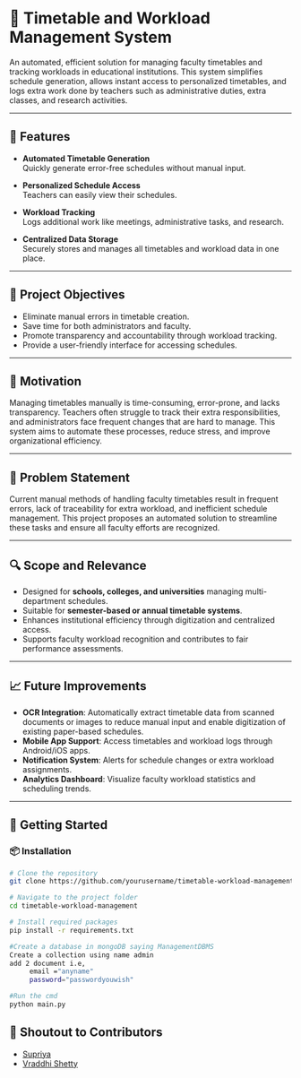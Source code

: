 # 📅 Timetable and Workload Management System

An automated, efficient solution for managing faculty timetables and tracking workloads in educational institutions. This system simplifies schedule generation, allows instant access to personalized timetables, and logs extra work done by teachers such as administrative duties, extra classes, and research activities.

---

## 🚀 Features

- **Automated Timetable Generation**  
  Quickly generate error-free schedules without manual input.

- **Personalized Schedule Access**  
  Teachers can easily view their schedules.

- **Workload Tracking**  
  Logs additional work like meetings, administrative tasks, and research.

- **Centralized Data Storage**  
  Securely stores and manages all timetables and workload data in one place.

---

## 🎯 Project Objectives

- Eliminate manual errors in timetable creation.
- Save time for both administrators and faculty.
- Promote transparency and accountability through workload tracking.
- Provide a user-friendly interface for accessing schedules.

---

## 🧠 Motivation

Managing timetables manually is time-consuming, error-prone, and lacks transparency. Teachers often struggle to track their extra responsibilities, and administrators face frequent changes that are hard to manage. This system aims to automate these processes, reduce stress, and improve organizational efficiency.

---

## 📌 Problem Statement

Current manual methods of handling faculty timetables result in frequent errors, lack of traceability for extra workload, and inefficient schedule management. This project proposes an automated solution to streamline these tasks and ensure all faculty efforts are recognized.

---

## 🔍 Scope and Relevance

- Designed for **schools, colleges, and universities** managing multi-department schedules.
- Suitable for **semester-based or annual timetable systems**.
- Enhances institutional efficiency through digitization and centralized access.
- Supports faculty workload recognition and contributes to fair performance assessments.

---

## 📈 Future Improvements

- **OCR Integration**: Automatically extract timetable data from scanned documents or images to reduce manual input and enable digitization of existing paper-based schedules.
- **Mobile App Support**: Access timetables and workload logs through Android/iOS apps.
- **Notification System**: Alerts for schedule changes or extra workload assignments.
- **Analytics Dashboard**: Visualize faculty workload statistics and scheduling trends.

---

## 🏁 Getting Started

### 📦 Installation

```bash
# Clone the repository
git clone https://github.com/yourusername/timetable-workload-management.git

# Navigate to the project folder
cd timetable-workload-management

# Install required packages
pip install -r requirements.txt

#Create a database in mongoDB saying ManagementDBMS
Create a collection using name admin
add 2 document i.e,
     email ="anyname"
     password="passwordyouwish"

#Run the cmd
python main.py
```

## 🙌 Shoutout to Contributors

- [Supriya](https://github.com/Supriya-21-04)
- [Vraddhi Shetty](https://github.com/Vraddhi)


